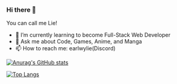 ### Hi there 👋
You can call me Lie!

- 🌱 I’m currently learning to become Full-Stack Web Developer
- 💬 Ask me about Code, Games, Anime, and Manga
- 📫 How to reach me: earlwylie(Discord)

[![Anurag's GitHub stats](https://github-readme-stats-inky-five-57.vercel.app/api?username=lieeh&layout=compact&theme=radical&show_icons=true)](https://github.com/lieeh/github-readme-stats)

[![Top Langs](https://github-readme-stats-inky-five-57.vercel.app//api/top-langs/?username=lieeh&layout=compact&theme=radical)](https://github.com/lieeh/github-readme-stats)
